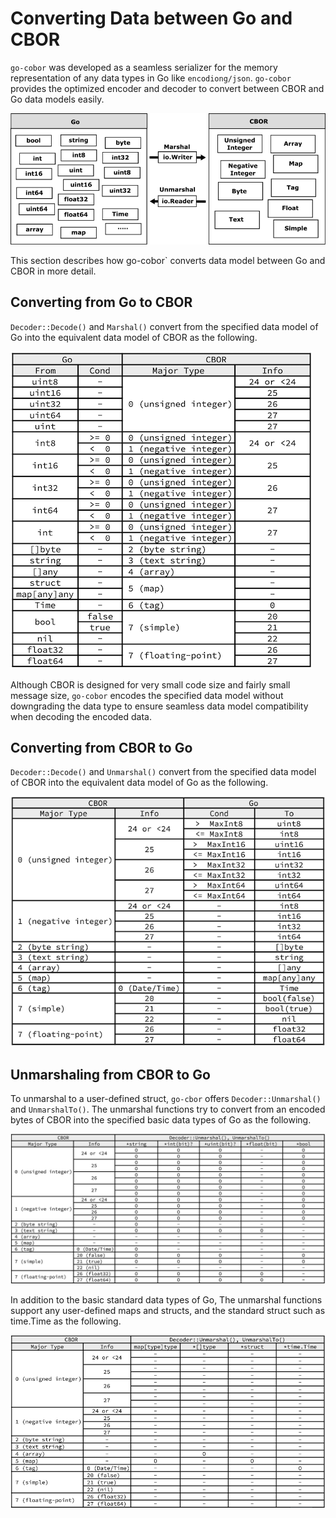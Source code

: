 # Converting Data between Go and CBOR

`go-cobor` was developed as a seamless serializer for the memory representation of any data types in Go like `encodiong/json`. `go-cobor` provides the optimized encoder and decoder to convert between CBOR and Go data models easily.

![](img/concept.png)

This section describes how go-cobor` converts data model between Go and CBOR in more detail.

## Converting from Go to CBOR

`Decoder::Decode()` and `Marshal()` convert from the specified data model of Go into the equivalent data model of CBOR as the following.

![](img/conv_table_from.png)

Although CBOR is designed for very small code size and fairly small message size, `go-cobor` encodes the specified data model without downgrading the data type to ensure seamless data model compatibility when decoding the encoded data.

## Converting from CBOR to Go

`Decoder::Decode()` and `Unmarshal()` convert from the specified data model of CBOR into the equivalent data model of Go as the following.

![](img/conv_table_to.png)

## Unmarshaling from CBOR to Go

To unmarshal to a user-defined struct, `go-cbor` offers `Decoder::Unmarshal()` and `UnmarshalTo()`. The unmarshal functions try to convert from an encoded bytes of CBOR into the specified basic data types of Go as the following.

![](img/unmarshal_table_to_basic.png)

In addition to the basic standard data types of Go, The unmarshal functions support any user-defined maps and structs, and the standard struct such as time.Time as the following.

![](img/unmarshal_table_to_special.png)
